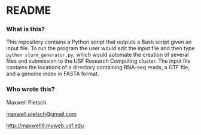 # README #

### What is this? ###
This repository contains a Python script that outputs a Bash script given an input file. To run the program the user would edit the input file and then type `python slurm_generator.py`, which would automate the creation of several files and submission to the USF Research Computing cluster. The input file contains the locations of a directory containing RNA-seq reads, a GTF file, and a genome index in FASTA format.

### Who wrote this? ###
Maxwell Pietsch

maxwell.pietsch@gmail.com

http://maxwell9.myweb.usf.edu